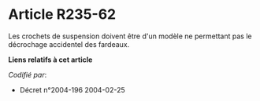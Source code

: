 # Article R235-62

Les crochets de suspension doivent être d'un modèle ne permettant pas le décrochage accidentel des fardeaux.

**Liens relatifs à cet article**

_Codifié par_:

  - Décret n°2004-196 2004-02-25
